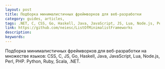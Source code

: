 ```yaml
---
layout: post
title: Подборка минималистичных фреймворков для веб-разработки
category: guides, articles, 
tags: .NET, C, CSS, Go, Haskell, Java, JavaScript, JS, Lua, Node.js, Perl, PHP. Python, Ruby, Scala, минимализм, фреймворк, 
link: https://github.com/neiesc/ListOfMinimalistFrameworks
description: 
keywords: 
---
```


<p>Подборка минималистичных фреймворков для веб-разработки на множестве языков: CSS, C, JS, Go, Haskell, Java, JavaScript, Lua, Node.js, Perl, PHP. Python, Ruby, Scala, .NET.</p>
